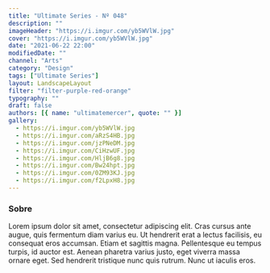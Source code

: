 ```yaml
---
title: "Ultimate Series - Nº 048"
description: ""
imageHeader: "https://i.imgur.com/yb5WVlW.jpg"
cover: "https://i.imgur.com/yb5WVlW.jpg"
date: "2021-06-22 22:00"
modifiedDate: ""
channel: "Arts"
category: "Design"
tags: ["Ultimate Series"]
layout: LandscapeLayout
filter: "filter-purple-red-orange"
typography: ""
draft: false
authors: [{ name: "ultimatemercer", quote: "" }]
gallery:
  - https://i.imgur.com/yb5WVlW.jpg
  - https://i.imgur.com/aRzS4HB.jpg
  - https://i.imgur.com/jzPNeDM.jpg
  - https://i.imgur.com/CiHzwUF.jpg
  - https://i.imgur.com/HljB6g8.jpg
  - https://i.imgur.com/Bw24hpt.jpg
  - https://i.imgur.com/0ZM93KJ.jpg
  - https://i.imgur.com/f2LpxH8.jpg
---
```


### Sobre

Lorem ipsum dolor sit amet, consectetur adipiscing elit. Cras cursus ante augue, quis fermentum diam varius eu. Ut hendrerit erat a lectus facilisis, eu consequat eros accumsan. Etiam et sagittis magna. Pellentesque eu tempus turpis, id auctor est. Aenean pharetra varius justo, eget viverra massa ornare eget. Sed hendrerit tristique nunc quis rutrum. Nunc ut iaculis eros.

